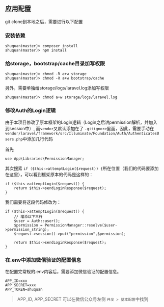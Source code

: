 ## 应用配置
git clone到本地之后，需要进行以下配置

### 安装依赖
	shuquan(master)> composer install
	shuquan(master)> npm install

### 给storage，bootstrap/cache目录加写权限
	shuquan(master)> chmod -R a+w storage
	shuquan(master)> chmod -R a+w bootstrap/cache
另外，需要单独给storage/logs/laravel.log添加写权限
	
	shuquan(master)> chmod a+w storage/logs/laravel.log

### 修改Auth的Login逻辑
由于本项目修改了原本框架的Login逻辑（Login之后讲permission解析，并加入到session中）, 而`vendor`又默认添加在了	`.gitignore`里面，因此，需要手动在 `vendor/laravel/framework/src/Illuminate/Foundation/Auth/AuthenticatesUsers.php`中添加几行代码

首先

	use App\Libraries\PermissionManager;

其次搜索 `if ($this->attemptLogin($request)) {`所在位置（我们的代码要添加在这里），可以看到框架原本的代码是这样的：

	if ($this->attemptLogin($request)) {
		return $this->sendLoginResponse($request);
	}

我们需要将这段代码修改为：

	if ($this->attemptLogin($request)) {
		// 增添以下三行
		$user = Auth::user();
		$permission = PermissionManager::resolve($user->permission_string);
		$request->session()->put("permission",$permission);
		
		return $this->sendLoginResponse($request);
	}

### 在.env中添加微信验证的配置信息
在配置完常规的.env内容后，需要添加微信验证的配置信息。

	APP_ID=xxx
	APP_SECRET=xxx
	APP_TOKEN=shuquan

> APP_ID, APP_SECRET 可以在微信公众号左侧 `开发 > 基本配置`中找到

